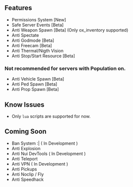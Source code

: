 ## Features
- Permissions System [New]
- Safe Server Events [Beta]
- Anti Weapon Spawn [Beta] (Only ox_inventory supported)
- Anti Spectate
- Anti Godmode [Beta]
- Anti Freecam [Beta]
- Anti Thermal/Nigth Vision
- Anti Stop/Start Resource [Beta]

### Not recommended for servers with Population on.
- Anti Vehicle Spawn [Beta]
- Anti Ped Spawn [Beta]
- Anti Prop Spawn [Beta]

## Know Issues
- Only `lua` scripts are supported for now.

## Coming Soon
- Ban System :| ( In Development )
- Anti Explosion
- Anti Nui DevTools ( In Development )
- Anti Teleport
- Anti VPN ( In Development )
- Anti Pickups
- Anti Noclip / Fly
- Anti Speedhack
